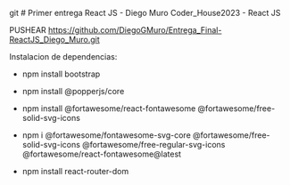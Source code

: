git # Primer entrega React JS - Diego Muro
Coder_House2023 - React JS

PUSHEAR
https://github.com/DiegoGMuro/Entrega_Final-ReactJS_Diego_Muro.git

Instalacion de dependencias:

* npm install bootstrap

* npm install @popperjs/core

* npm install @fortawesome/react-fontawesome @fortawesome/free-solid-svg-icons

* npm i @fortawesome/fontawesome-svg-core @fortawesome/free-solid-svg-icons  @fortawesome/free-regular-svg-icons @fortawesome/react-fontawesome@latest

* npm install react-router-dom




